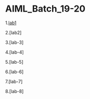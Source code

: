 # AIML_Batch_19-20
1.[lab1](https://github.com/venkateshnaramula/AIML_Batch_19-20/blob/main/Untitled5.ipynb)

2.[lab2]

3.[lab-3]

4.[lab-4]

5.[lab-5]

6.[lab-6]

7.[lab-7]

8.[lab-8]
